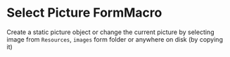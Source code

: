 # Select Picture FormMacro

Create a static picture object or change the current picture by selecting image from `Resources`, `images` form folder or anywhere on disk (by copying it)

